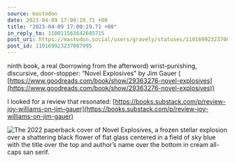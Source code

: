 ```yaml
---
source: mastodon
date: 2023-04-09 17:00:19.71 +00
title: "2023-04-09 17:00:19.71 +00"
in_reply_to: 110011563642605715
post_uri: https://mastodon.social/users/gravely/statuses/110169923237007995
post_id: 110169923237007995
---
```

ninth book, a real (borrowing from the afterword) wrist-punishing, discursive, door-stopper: “Novel Explosives" by Jim Gauer ( [https://www.goodreads.com/book/show/29363276-novel-explosives](https://www.goodreads.com/book/show/29363276-novel-explosives))

I looked for a review that resonated: [https://books.substack.com/p/review-joy-williams-on-jim-gauer](https://books.substack.com/p/review-joy-williams-on-jim-gauer)


![The 2022 paperback cover of Novel Explosives, a frozen stellar explosion over a shattering black flower of flat glass centered in a field of sky blue with the title over the top and author’s name over the bottom in cream all-caps san serif.](/images/110169922947789552.png)

